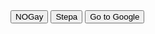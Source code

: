 <!DOCTYPE html>
<html lang="en">

<head>
    <meta charset="UTF-8">
    <meta name="viewport" content="width=device-width, initial-scale=1.0">
    <title>Document</title>
    <script src="https://telegram.org/js/telegram-web-app.js"></script>

</head>
<body>
<label id = "Gayid" value=text_field_data></label>
<button id = "SetGay" onclick="setgay('NOGay')">NOGay</button>
<button id = "SetGay" onclick="setgay('Stepa')">Stepa</button>
<input type="button" onclick="window.location='/bubkin007/tests/slots/index.html';" value="Go to Google" />

</body>
<script src="./my-script.js"></script>
</html>
